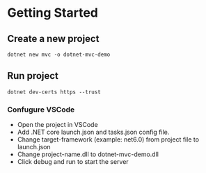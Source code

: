 # Getting Started

## Create a new project

    dotnet new mvc -o dotnet-mvc-demo

## Run project

    dotnet dev-certs https --trust

### Confugure VSCode

- Open the project in VSCode 
- Add .NET core launch.json and tasks.json config file.
- Change target-framework (example: net6.0) from project file to launch.json
- Change project-name.dll to dotnet-mvc-demo.dll 
- Click debug and run to start the server



